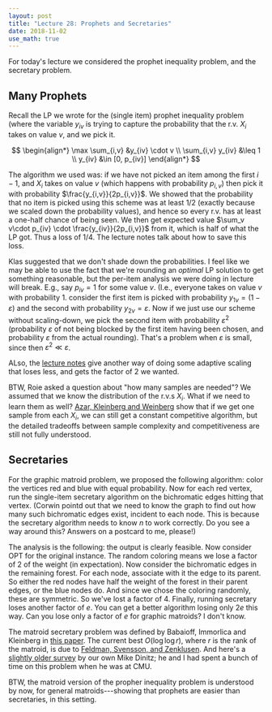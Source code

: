 ```yaml
---
layout: post
title: "Lecture 28: Prophets and Secretaries"
date: 2018-11-02
use_math: true
---
```


For today's lecture we considered the prophet inequality problem, and
the secretary problem.

## Many Prophets

Recall the LP we wrote for the (single item) prophet inequality problem
(where the variable $y_{iv}$ is trying to capture the probability that
the r.v. $X_i$ takes on value $v$, and we pick it. 

$$
\begin{align*}
  \max \sum_{i,v} &y_{iv} \cdot v \\
  \sum_{i,v} y_{iv} &\leq 1 \\
  y_{iv} &\in [0, p_{iv}]
\end{align*}
$$

The algorithm we used was: if we have not picked an item among the first
$i-1$, and $X_i$ takes on value $v$ (which happens with probability
$p_{i,v}$) then pick it with probability $\frac{y_{i,v}}{2p_{i,v}}$. We
showed that the probability that no item is picked using this scheme was
at least $1/2$ (exactly because we scaled down the probability values),
and hence so every r.v. has at least a one-half chance of being seen. We
then get expected value
$\sum_v v\cdot p_{iv} \cdot \frac{y_{iv}}{2p_{i,v}}$ from it, which is
half of what the LP got. Thus a loss of $1/4$. The lecture notes talk
about how to save this loss.

Klas suggested that we don't shade down the probabilities. I feel like
we may be able to use the fact that we're rounding an *optimal* LP
solution to get something reasonable, but the per-item analysis we were
doing in lecture will break. E.g., say $p_{iv} = 1$ for some value
$v$. (I.e., everyone takes on value $v$ with probability $1$. consider
the first item is picked with probability $y_{1v} = (1-\varepsilon)$ and
the second with probability $y_{2v} = \varepsilon$. Now if we just use
our scheme without scaling-down, we pick the second item with
probability $\varepsilon^2$ (probability $\varepsilon$ of not being
blocked by the first item having been chosen, and probability
$\varepsilon$ from the actual rounding). That's a problem when
$\varepsilon$ is small, since then $\varepsilon^2 \ll \varepsilon$.

ALso, the [lecture notes](http://www.cs.cmu.edu/~anupamg/ipco17/ipco-talk3.pdf) give another way of doing some adaptive
scaling that loses less, and gets the factor of $2$ we wanted.

BTW, Roie asked a question about "how many samples are needed"? We
assumed that we know the distribution of the r.v.s $X_i$. What if we
need to learn them as well? [Azar, Kleinberg and Weinberg](https://arxiv.org/abs/1307.3736) show that
if we get one sample from each $X_i$, we can still get a constant
competitive algorithm, but the detailed tradeoffs between sample
complexity and competitiveness are still not fully understood.

## Secretaries

For the graphic matroid problem, we proposed the following algorithm:
color the vertices red and blue with equal probability. Now for each red
vertex, run the single-item secretary algorithm on the bichromatic edges
hitting that vertex. (Corwin pointd out that we need to know the graph
to find out how many such bichromatic edges exist, incident to each
node. This is because the secretary algorithm needs to know $n$ to work
correctly. Do you see a way around this? Answers on a postcard to me,
please!)

The analysis is the following: the output is clearly feasible. Now
consider OPT for the original instance. The random coloring means we
lose a factor of $2$ of the weight (in expectation). Now consider the
bichromatic edges in the remaining forest. For each node, associate with
it the edge to its parent. So either the red nodes have half the weight
of the forest in their parent edges, or the blue nodes do. And since we
chose the coloring randomly, these are symmetric. So we've lost a factor
of $4$. Finally, running secretary loses another factor of $e$. You can
get a better algorithm losing only $2e$ this way. Can you lose only a
factor of $e$ for graphic matroids? I don't know.

The matroid secretary problem was defined by Babaioff, Immorlica and
Kleinberg in [this paper](https://www.cs.cornell.edu/~rdk/papers/matsec.pdf). The current best $O(\log \log r)$, where
$r$ is the rank of the matroid, is due to [Feldman, Svensson, and
Zenklusen](https://arxiv.org/abs/1404.4473). And here's a [slightly older survey](http://www.cs.jhu.edu/~mdinitz/papers/secretary-survey.pdf) by our own Mike Dinitz;
he and I had spent a bunch of time on this problem when he was at CMU.

BTW, the matroid version of the propher inequality problem is understood
by now, for general matroids---showing that prophets are easier than
secretaries, in this setting.
